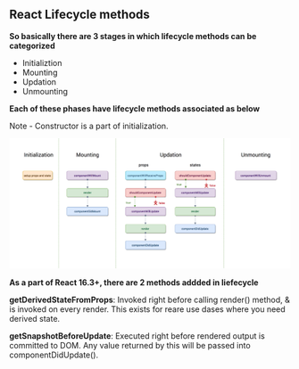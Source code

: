 ## React Lifecycle methods

**So basically there are 3 stages in which lifecycle methods can be categorized**
* Initializtion
* Mounting
* Updation
* Unmounting

**Each of these phases have lifecycle methods associated as below**

Note - Constructor is a part of initialization.

![Component Life Cycle](https://github.com/deepakmotlani/Notes/blob/master/Front-End/React/lifecycle.png)

**As a part of React 16.3+, there are 2 methods addded in liefecycle**

**getDerivedStateFromProps**: Invoked right before calling render() method, & is invoked on every render. This exists
for reare use dases where you need derived state.

**getSnapshotBeforeUpdate**: Executed right before rendered output is committed to DOM. Any value returned by this 
will be passed into componentDidUpdate().